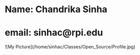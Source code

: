 <h1> Name: Chandrika Sinha </h1>
<h1> email: sinhac@rpi.edu </h1>
![My Picture](/home/sinhac/Classes/Open_Source/Profile.jpg)